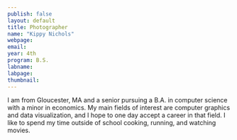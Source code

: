 ```yaml
---
publish: false
layout: default
title: Photographer
name: "Kippy Nichols"
webpage: 
email: 
year: 4th
program: B.S.
labname: 
labpage: 
thumbnail: 
---
```

I am from Gloucester, MA and a senior pursuing a B.A. in computer science with a minor in economics. My main fields of interest are computer graphics and data visualization, and I hope to one day accept a career in that field. I like to spend my time outside of school cooking, running, and watching movies. 
